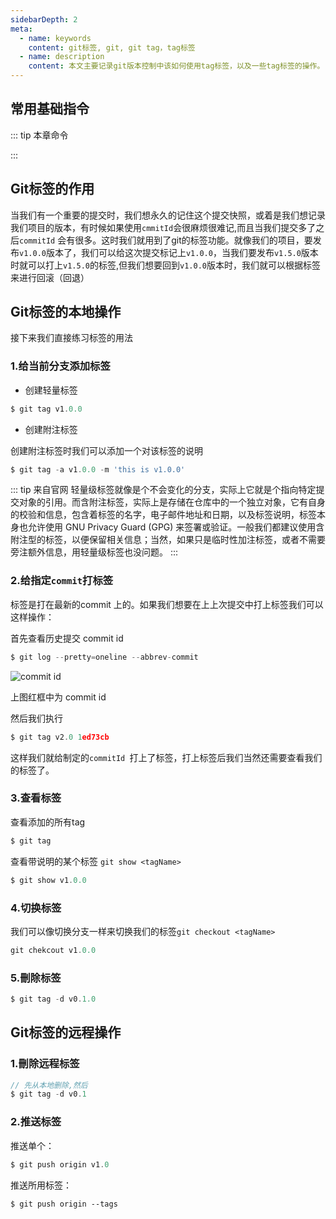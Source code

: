 ```yaml
---
sidebarDepth: 2
meta:
  - name: keywords
    content: git标签, git, git tag，tag标签
  - name: description
    content: 本文主要记录git版本控制中该如何使用tag标签，以及一些tag标签的操作。
---
```


## 常用基础指令

::: tip 本章命令

:::


## Git标签的作用

当我们有一个重要的提交时，我们想永久的记住这个提交快照，或着是我们想记录我们项目的版本，有时候如果使用`cmmitId`会很麻烦很难记,而且当我们提交多了之后`commitId` 会有很多。这时我们就用到了git的标签功能。就像我们的项目，要发布`v1.0.0`版本了，我们可以给这次提交标记上`v1.0.0`，当我们要发布`v1.5.0`版本时就可以打上`v1.5.0`的标签,但我们想要回到`v1.0.0`版本时，我们就可以根据标签来进行回滚（回退）

## Git标签的本地操作

接下来我们直接练习标签的用法

### 1.给当前分支添加标签

- 创建轻量标签

```js
$ git tag v1.0.0 
```

- 创建附注标签

创建附注标签时我们可以添加一个对该标签的说明
```js
$ git tag -a v1.0.0 -m 'this is v1.0.0'
```
::: tip 来自官网
轻量级标签就像是个不会变化的分支，实际上它就是个指向特定提交对象的引用。而含附注标签，实际上是存储在仓库中的一个独立对象，它有自身的校验和信息，包含着标签的名字，电子邮件地址和日期，以及标签说明，标签本身也允许使用 GNU Privacy Guard (GPG) 来签署或验证。一般我们都建议使用含附注型的标签，以便保留相关信息；当然，如果只是临时性加注标签，或者不需要旁注额外信息，用轻量级标签也没问题。
:::

### 2.给指定`commit`打标签

标签是打在最新的commit 上的。如果我们想要在上上次提交中打上标签我们可以这样操作：

首先查看历史提交 commit id

```js
$ git log --pretty=oneline --abbrev-commit
```
![commit id](https://webxiaoma.github.io/git/git5-1.png)

上图红框中为 commit id 

然后我们执行

```js
$ git tag v2.0 1ed73cb
```
这样我们就给制定的`commitId `打上了标签，打上标签后我们当然还需要查看我们的标签了。


### 3.查看标签

查看添加的所有tag

```js
$ git tag
```
查看带说明的某个标签 `git show <tagName>`

```js
$ git show v1.0.0
```
### 4.切换标签

我们可以像切换分支一样来切换我们的标签`git checkout <tagName>`

```js
git chekcout v1.0.0
```

### 5.刪除标签

```js
$ git tag -d v0.1.0
```

## Git标签的远程操作

### 1.刪除远程标签 

```js
// 先从本地删除,然后 
$ git tag -d v0.1
```
### 2.推送标签

推送单个：

```js
$ git push origin v1.0
```
推送所用标签：

```
$ git push origin --tags
```
